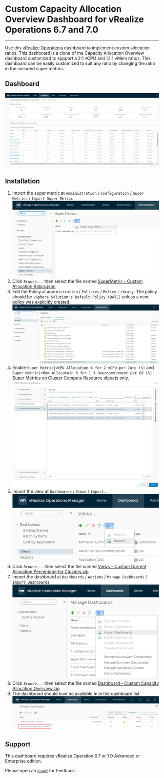 
# Custom Capacity Allocation Overview Dashboard for vRealize Operations 6.7 and 7.0
---------

Use this [vRealize Operations](https://www.vmware.com/products/vrealize-operations.html) dashboard to implement custom allocation ratios.  This dashboard is a clone of the Capacity Allocation Overview dashboard customized to support a 2:1 vCPU and 1.1:1 vMem ratios.  This dashboard can be easily customized to suit any ratio by changing the ratio in the included super metrics.

## Dashboard
![Dashboard](https://raw.githubusercontent.com/notoriousbdg/vrops-dashboard-custom_capacity_allocation/master/Dashboard.png)

## Installation
1. Import the super metric at `Administration` / `Configuration` / `Super Metrics` / `Import Super Metric`  
![Import View](https://raw.githubusercontent.com/notoriousbdg/vrops-dashboard-custom_capacity_allocation/master/Import_Super_Metric.png)
2. Click `Browse...` then select the file named [SuperMetric - Custom Allocation Ratios.json](https://github.com/notoriousbdg/vrops-dashboard-custom_capacity_allocation/raw/master/SuperMetric%20-%20Custom%20Allocation%20Ratios.json)
3. Edit the Policy at `Administration` / `Policies` / `Policy Library`.  The policy should be `vSphere Solution's Default Policy (DATE)` unless a new policy was explicitly created.  
![Policy Library](https://raw.githubusercontent.com/notoriousbdg/vrops-dashboard-custom_capacity_allocation/master/Policy_Library.png)
4. Enable `Super Metric|vCPU Allocation % for 2 vCPU per Core (%)` and `Super Metric|vMem Allocatoin % for 1.1 Overcommitment per GB (%)` Super Metrics on Cluster Compute Resource objects only.
![Policy Metrics](https://raw.githubusercontent.com/notoriousbdg/vrops-dashboard-custom_capacity_allocation/master/Policy_Metrics.png)
5. Import the view at `Dashboards` / `Views` / `Import...`  
![Import View](https://raw.githubusercontent.com/notoriousbdg/vrops-dashboard-custom_capacity_allocation/master/Import_View.png)
6. Click `Browse...` then select the file named [Views - Custom Current Allocation Percentage for Clusters.zip](https://github.com/notoriousbdg/vrops-dashboard-custom_capacity_allocation/raw/master/Views%20-%20Custom%20Current%20Allocation%20Percentage%20for%20Clusters.zip)
7. Import the dashboard at `Dashboards` / `Actions` / `Manage Dashboards` / `Import Dashboards`  
![Import Dashboard](https://raw.githubusercontent.com/notoriousbdg/vrops-dashboard-custom_capacity_allocation/master/Import_Dashboard.png)
8. Click `Browse...` then select the file named [Dashboard - Custom Capacity Allocation Overview.zip](https://github.com/notoriousbdg/vrops-dashboard-custom_capacity_allocation/raw/master/Dashboard%20-%20Custom%20Capacity%20Allocation%20Overview.zip)
9. The dashboard should now be available in in the dashboard list  
![Dashboard List](https://raw.githubusercontent.com/notoriousbdg/vrops-dashboard-custom_capacity_allocation/master/Dashboard_List.png)

## Support

This dashboard requires vRealize Operation 6.7 or 7.0 Advanced or Enterprise edition.

Please open an [issue](https://github.com/notoriousbdg/vrops-dashboard-custom_capacity_allocation/issues) for feedback.
